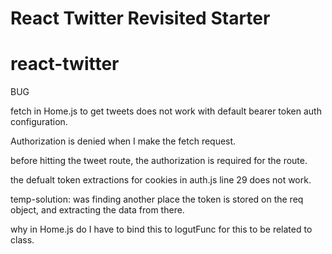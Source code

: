 # React Twitter Revisited Starter
# react-twitter


BUG

fetch in Home.js to get tweets does not work with default bearer token auth configuration.

Authorization is denied when I make the fetch request. 

before hitting the tweet route, the authorization is required for the route. 

the defualt token extractions for cookies in auth.js line 29 does not work.

temp-solution: was finding another place the token is stored on the req object, and extracting the data from there. 





why in Home.js do I have to bind this to logutFunc for this to be related to class.